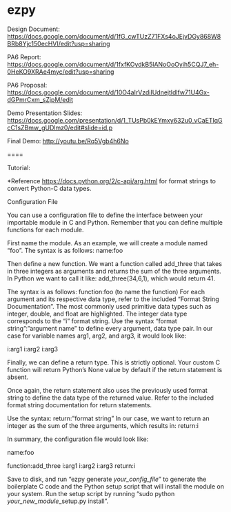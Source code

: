 ezpy
====
Design Document: https://docs.google.com/document/d/1fG_cwTUzZ71FXs4oJEjvDGy868W8BRb8Yjc150ecHVI/edit?usp=sharing

PA6 Report: https://docs.google.com/document/d/1fxfKOydkB5lANoOoOyih5CQJ7_eh-0HeKO9XRAe4myc/edit?usp=sharing

PA6 Proposal: https://docs.google.com/document/d/10O4aIrVzdiIUdnejtldlfw71U4Gx-dGPmrCxm_sZjpM/edit

Demo Presentation Slides: https://docs.google.com/presentation/d/1_TUsPb0kEYmxy632u0_vCaETlqGcC1sZBmw_gUDlmz0/edit#slide=id.p

Final Demo: http://youtu.be/Rq5Vgb4h6No

====

Tutorial:

*Reference https://docs.python.org/2/c-api/arg.html for format strings to convert Python-C data types.

Configuration File

You can use a configuration file to define the interface between your importable module in C and Python. Remember that you can define multiple functions for each module.

First name the module. As an example, we will create a module named “foo”.
The syntax is as follows:
name:foo

Then define a new function. We want a function called add_three that takes in three integers as arguments and returns the sum of the three arguments. In Python we want to call it like: add_three(34,6,1), which would return 41.

The syntax is as follows:
function:foo (to name the function)
For each argument and its respective data type, refer to the included “Format String Documentation”. The most commonly used primitive data types such as integer, double, and float are highlighted. The integer data type corresponds to the “i” format string. 
Use the syntax “format string”:”argument name” to define every argument, data type pair.
In our case for variable names arg1, arg2, and arg3, it would look like:

i:arg1
i:arg2
i:arg3

Finally, we can define a return type. This is strictly optional. Your custom C function will return Python’s None value by default if the return statement is absent.

Once again, the return statement also uses the previously used format string to define the data type of the returned value. Refer to the included format string documentation for return statements.

Use the syntax:
return:”format string”
In our case, we want to return an integer as the sum of the three arguments, which results in:
return:i

In summary, the configuration file would look like:

name:foo

function:add_three
i:arg1
i:arg2
i:arg3
return:i

Save to disk, and run “ezpy generate *your_config_file*” to generate the boilerplate C code and the Python setup script that will install the module on your system. Run the setup script by running “sudo python *your_new_module*_setup.py install”.
